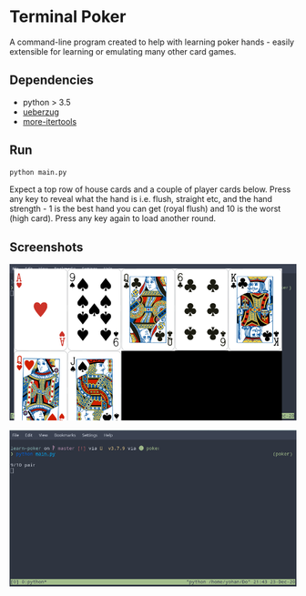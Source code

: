 # Terminal Poker

A command-line program created to help with learning poker hands - easily extensible for learning or emulating many other card games.

## Dependencies

- python > 3.5
- [ueberzug](https://github.com/seebye/ueberzug)
- [more-itertools](https://pypi.org/project/more-itertools/)

## Run

```bash
python main.py
```

Expect a top row of house cards and a couple of player cards below. Press any key to reveal what the hand is i.e. flush, straight etc, and the hand strength - 1 is the best hand you can get (royal flush) and 10 is the worst (high card). Press any key again to load another round.

## Screenshots

![Terminal%20Poker%20e058a8aafba94c168ca001219ec0e8e1/Untitled.png](./table.png)

![Terminal%20Poker%20e058a8aafba94c168ca001219ec0e8e1/Untitled%201.png](./result.png)
